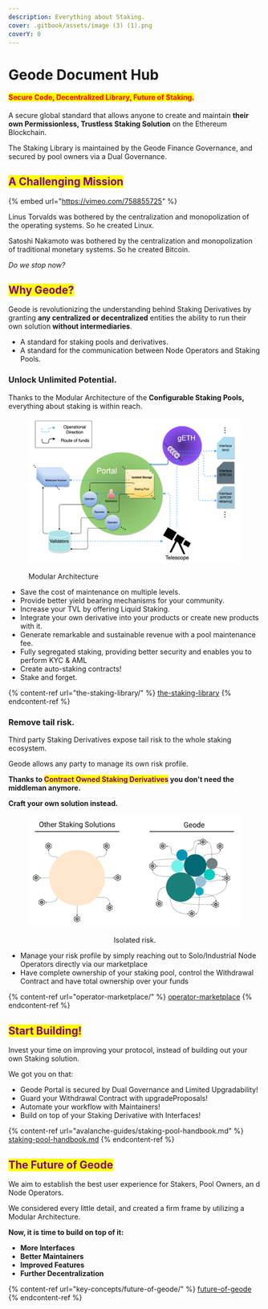 ```yaml
---
description: Everything about Staking.
cover: .gitbook/assets/image (3) (1).png
coverY: 0
---
```


# Geode Document Hub

#### <mark style="color:red;">Secure Code, Decentralized Library, Future of Staking.</mark>

A secure global standard that allows anyone to create and maintain **their own Permissionless, Trustless Staking Solution** on the Ethereum Blockchain.

The Staking Library is maintained by the Geode Finance Governance, and secured by pool owners via a Dual Governance.

## <mark style="color:purple;">A Challenging Mission</mark>

{% embed url="https://vimeo.com/758855725" %}

Linus Torvalds was bothered by the centralization and monopolization of the operating systems. So he created Linux.

Satoshi Nakamoto was bothered by the centralization and monopolization of traditional monetary systems. So he created Bitcoin.

_Do we stop now?_

## <mark style="color:purple;">Why Geode?</mark>

Geode is revolutionizing the understanding behind Staking Derivatives by granting **any centralized or decentralized** entities the ability to run their own solution **without intermediaries**.

* A standard for staking pools and derivatives.
* A standard for the communication between Node Operators and Staking Pools.

### Unlock Unlimited Potential.

Thanks to the Modular Architecture of the **Configurable Staking Pools,** everything about staking is within reach.

<figure><img src=".gitbook/assets/geodeLibrary.png" alt=""><figcaption><p>Modular Architecture</p></figcaption></figure>

* Save the cost of maintenance on multiple levels.
* Provide better yield bearing mechanisms for your community.
* Increase your TVL by offering Liquid Staking.
* Integrate your own derivative into your products or create new products with it.
* Generate remarkable and sustainable revenue with a pool maintenance fee.
* Fully segregated staking, providing better security and enables you to perform KYC & AML
* Create auto-staking contracts!
* Stake and forget.

{% content-ref url="the-staking-library/" %}
[the-staking-library](the-staking-library/)
{% endcontent-ref %}

### Remove tail risk.

Third party Staking Derivatives expose tail risk to the whole staking ecosystem.

Geode allows any party to manage its own risk profile.

**Thanks to **<mark style="color:purple;">**Contract Owned Staking Derivatives**</mark>** you don't need the middleman anymore.**&#x20;

**Craft your own solution instead.**

<div align="center">

<figure><img src=".gitbook/assets/compare.png" alt=""><figcaption><p>Isolated risk.</p></figcaption></figure>

</div>

* Manage your risk profile by simply reaching out to Solo/Industrial Node Operators directly via our marketplace
* Have complete ownership of your staking pool, control the Withdrawal Contract and have total ownership over your funds

{% content-ref url="operator-marketplace/" %}
[operator-marketplace](operator-marketplace/)
{% endcontent-ref %}

## <mark style="color:purple;">Start Building!</mark>

Invest your time on improving your protocol, instead of building out your own Staking solution.

We got you on that:

* Geode Portal is secured by Dual Governance and Limited Upgradability!
* Guard your Withdrawal Contract with upgradeProposals!
* Automate your workflow with Maintainers!
* Build on top of your Staking Derivative with Interfaces!

{% content-ref url="avalanche-guides/staking-pool-handbook.md" %}
[staking-pool-handbook.md](avalanche-guides/staking-pool-handbook.md)
{% endcontent-ref %}

## <mark style="color:purple;">The Future of Geode</mark>

We aim to establish the best user experience for Stakers, Pool Owners, an d Node Operators.

We considered every little detail, and created a firm frame by utilizing a Modular Architecture.

**Now, it is time to build on top of it:**

* **More Interfaces**
* **Better Maintainers**
* **Improved Features**
* **Further Decentralization**&#x20;

{% content-ref url="key-concepts/future-of-geode/" %}
[future-of-geode](key-concepts/future-of-geode/)
{% endcontent-ref %}

